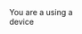 <div id="text">
You are a using a <div id="platform"></div>
device
</div>

<script>
  function getOsFromUserAgent() {


    var userAgent = navigator.userAgent
    var platform;


    if (userAgent.includes('Android')) {
      platform = 'Android'
      // redirect link for Android. Add Play Store link below
     // window.location.href = 'yahoo.co.uk'
    } else if (userAgent.includes('iPhone') || userAgent.includes('iPad')) {
      platform = 'iOS'
      // Redirect link for iOS
    //  window.location.href = 'https://www.apple.com'
    } else {
      platform = 'non-Android or iOS'
      // Fallback redirect for other platforms
    //  window.location.href = 'http://play.google.com/store/apps/details?id=com.google.android.apps.maps'
    }

    document.getElementById('platform').textContent = platform
  }
  getOsFromUserAgent()
</script>
